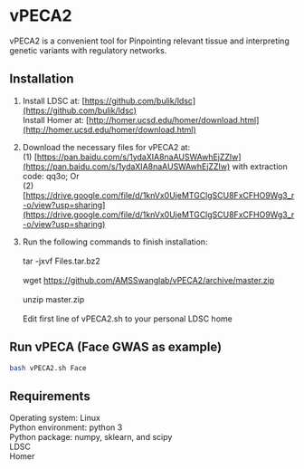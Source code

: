 # vPECA2
vPECA2 is a convenient tool for Pinpointing relevant tissue and interpreting genetic variants with regulatory networks.

## Installation

1.  Install LDSC at: [https://github.com/bulik/ldsc](https://github.com/bulik/ldsc)<br>
Install Homer at: [http://homer.ucsd.edu/homer/download.html](http://homer.ucsd.edu/homer/download.html)<br>

2.  Download the necessary files for vPECA2 at: <br>
(1) [https://pan.baidu.com/s/1ydaXIA8naAUSWAwhEjZZIw](https://pan.baidu.com/s/1ydaXIA8naAUSWAwhEjZZIw) with extraction code: qq3o; Or <br>
(2) [https://drive.google.com/file/d/1knVx0UjeMTGClgSCU8FxCFHO9Wg3_r-o/view?usp=sharing](https://drive.google.com/file/d/1knVx0UjeMTGClgSCU8FxCFHO9Wg3_r-o/view?usp=sharing) <br>

3.  Run the following commands to finish installation:<br>
    <br>
    tar -jxvf Files.tar.bz2 <br>
    <br>
    wget https://github.com/AMSSwanglab/vPECA2/archive/master.zip <br>
    <br>
    unzip master.zip<br>
    <br>
    Edit first line of vPECA2.sh to your personal LDSC home


## Run vPECA (Face GWAS as example)
```bash
bash vPECA2.sh Face
```

## Requirements
Operating system: Linux <br>
Python environment: python 3 <br>
Python package: numpy, sklearn, and scipy <br>
LDSC <br>
Homer <br>
